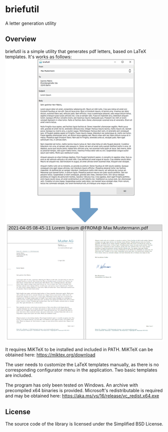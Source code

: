 # briefutil 

A letter generation utility

## Overview

briefutil is a simple utility that generates pdf letters, based on LaTeX templates.
It's works as follows:
![usage](https://github.com/imakris/briefutil/blob/master/example.png?raw=true)

It requires MiKTeX to be installed and included in PATH.
MiKTeX can be obtained here: https://miktex.org/download

The user needs to customize the LaTeX templates manually, as there is no corresponding configurator menu in the application.
Two basic templates are included.

The program has only been tested on Windows.
An archive with precompiled x64 binaries is provided.
Microsoft's redistributable is required and may be obtained here: https://aka.ms/vs/16/release/vc_redist.x64.exe

## License

The source code of the library is licensed under the Simplified BSD License.
